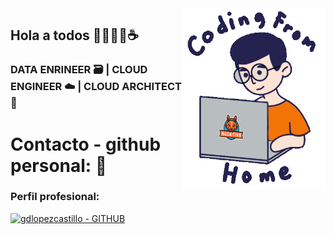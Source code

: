 <img align='right' src="https://github.com/gerardodavidlopezcastillo/gerardodavidlopezcastillo/raw/main/images/data_engineer.gif" width="230">

## Hola a todos 👋👨‍💻🚀☕️ 
### DATA ENRINEER 🗃️ | CLOUD ENGINEER ☁️ | CLOUD ARCHITECT 👷
    
# Contacto - github personal: 🤳
### Perfil profesional:
[![gdlopezcastillo - GITHUB](https://img.shields.io/badge/-Linktree-34b384)](https://linktr.ee/gdlopezcastillo)
